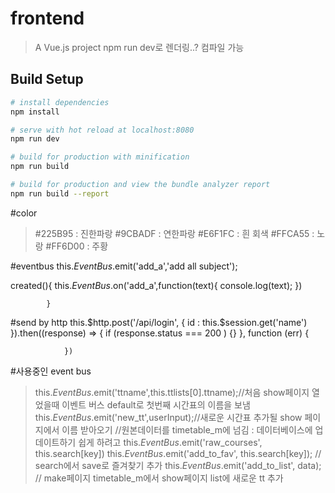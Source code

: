 # frontend

> A Vue.js project
>npm run dev로 렌더링..? 컴파일 가능

## Build Setup

``` bash
# install dependencies
npm install

# serve with hot reload at localhost:8080
npm run dev

# build for production with minification
npm run build

# build for production and view the bundle analyzer report
npm run build --report
```

#color
> #225B95 : 진한파랑
> #9CBADF : 연한파랑
> #E6F1FC : 흰 회색
> #FFCA55 : 노랑
> #FF6D00 : 주황

#eventbus
this.$EventBus.$emit('add_a','add all subject');

 created(){
                this.$EventBus.$on('add_a',function(text){
                    console.log(text);
                })
                
            }
#send by http
this.$http.post('/api/login', {
    id :  this.$session.get('name')
                }).then((response) => {
                    if (response.status === 200 ) {}
                }, function (err) {
         
                })


#사용중인 event bus 
>this.$EventBus.$emit('ttname',this.ttlists[0].ttname);//처음 show페이지 열었을때 이벤트 버스 default로 첫번째 시간표의 이름을 보냄
>this.$EventBus.$emit('new_tt',userInput);//새로운 시간표 추가될 show 페이지에서 이름 받아오기
> //원본데이터를 timetable_m에 넘김 : 데이터베이스에 업데이트하기 쉽게 하려고
    this.$EventBus.$emit('raw_courses', this.search[key])
> this.$EventBus.$emit('add_to_fav', this.search[key]); // search에서 save로 즐겨찾기 추가
> this.$EventBus.$emit('add_to_list', data); // make페이지 timetable_m에서 show페이지 list에 새로운 tt 추가